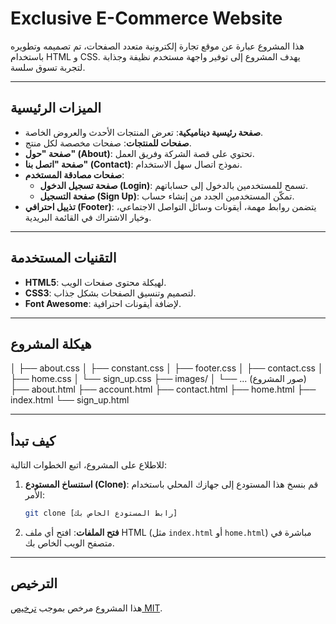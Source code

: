 ﻿# Exclusive E-Commerce Website

هذا المشروع عبارة عن موقع تجارة إلكترونية متعدد الصفحات، تم تصميمه وتطويره باستخدام HTML و CSS. يهدف المشروع إلى توفير واجهة مستخدم نظيفة وجذابة لتجربة تسوق سلسة.

---

## الميزات الرئيسية

- **صفحة رئيسية ديناميكية**: تعرض المنتجات الأحدث والعروض الخاصة.
- **صفحات للمنتجات**: صفحات مخصصة لكل منتج.
- **صفحة "حول" (About)**: تحتوي على قصة الشركة وفريق العمل.
- **صفحة "اتصل بنا" (Contact)**: نموذج اتصال سهل الاستخدام.
- **صفحات مصادقة المستخدم**:
  - **صفحة تسجيل الدخول (Login)**: تسمح للمستخدمين بالدخول إلى حساباتهم.
  - **صفحة التسجيل (Sign Up)**: تمكّن المستخدمين الجدد من إنشاء حساب.
- **تذييل احترافي (Footer)**: يتضمن روابط مهمة، أيقونات وسائل التواصل الاجتماعي، وخيار الاشتراك في القائمة البريدية.

---

## التقنيات المستخدمة

- **HTML5**: لهيكلة محتوى صفحات الويب.
- **CSS3**: لتصميم وتنسيق الصفحات بشكل جذاب.
- **Font Awesome**: لإضافة أيقونات احترافية.

---

## هيكلة المشروع

│ ├── about.css
│ ├── constant.css
│ ├── footer.css
│ ├── contact.css
│ ├── home.css
│ └── sign_up.css
├── images/
│ └── ... (صور المشروع)
├── about.html
├── account.html
├── contact.html
├── home.html
├── index.html
└── sign_up.html

---

## كيف تبدأ

للاطلاع على المشروع، اتبع الخطوات التالية:

1.  **استنساخ المستودع (Clone)**: قم بنسخ هذا المستودع إلى جهازك المحلي باستخدام الأمر:

    ```bash
    git clone [رابط المستودع الخاص بك]
    ```

2.  **فتح الملفات**: افتح أي ملف HTML (مثل `index.html` أو `home.html`) مباشرة في متصفح الويب الخاص بك.

---

## الترخيص

هذا المشروع مرخص بموجب [ترخيص MIT](https://opensource.org/licenses/MIT).

